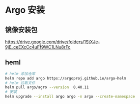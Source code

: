 # Argo 安装
## 镜像安装包
https://drive.google.com/drive/folders/1StXJe-9jE_ceEXcCc4uFf9WC1LNu8rFc
## heml
```bash
# helm 添加仓库
helm repo add argo https://argoproj.github.io/argo-helm
# helm 拉取文件
helm pull argo/agro --version  0.40.11
# 安装
helm upgrade --install argo argo -n argo --create-namespace 

```